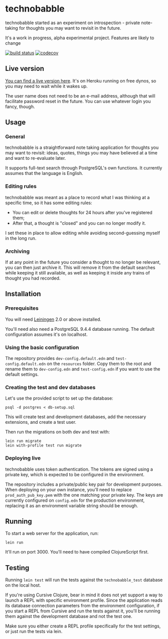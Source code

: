 # technobabble

technobabble started as an experiment on introspection - private note-taking for thoughts you may want to revisit in the future.

It's a work in progress, alpha experimental project. Features are likely to change

[![build status](https://gitlab.com/Numergent/technobabble/badges/master/build.svg)](https://gitlab.com/Numergent/technobabble/commits/master) [![codecov](https://codecov.io/gl/Numergent/technobabble/branch/master/graph/badge.svg)](https://codecov.io/gl/Numergent/technobabble)

## Live version 

[You can find a live version here](https://technobabbleapp.herokuapp.com/). It's on Heroku running on free dynos, so you may need to wait while it wakes up.

The user name does not need to be an e-mail address, although that will facilitate password reset in the future. You can use whatever login you fancy, though. 


## Usage

### General

technobabble is a straightforward note taking application for thoughts you may want to revisit: ideas, quotes, things you may have believed at a time and want to re-evaluate later.

It supports full-text search through PostgreSQL's own functions. It currently assumes that the language is English.

### Editing rules 

technobabble was meant as a place to record what I was thinking at a specific time, so it has some editing rules:

- You can edit or delete thoughts for 24 hours after you've registered them;
- After that, a thought is "closed" and you can no longer modify it.

I set these in place to allow editing while avoiding second-guessing myself in the long run.

### Archiving 

If at any point in the future you consider a thought to no longer be relevant, you can then just archive it. This will remove it from the default searches while keeping it still available, as well as keeping it inside any trains of thought you had recorded.

## Installation

### Prerequisites

You will need [Leiningen][1] 2.0 or above installed.

[1]: https://github.com/technomancy/leiningen

You'll need also need a PostgreSQL 9.4.4 database running. The default configuration assumes it's on localhost.

### Using the basic configuration

The repository provides `dev-config.default.edn` and `test-config.default.edn` on the `resources` folder. Copy them to the root and rename them to `dev-config.edn` and `test-config.edn` if you want to use the default settings.

### Creating the test and dev databases

Let's use the provided script to set up the database:

```shell
psql -d postgres < db-setup.sql
```

This will create test and development databases, add the necessary extensions, and create a test user.

Then run the migrations on both dev and test with:

```shell
lein run migrate
lein with-profile test run migrate
```

### Deploying live

technobabble uses token authentication. The tokens are signed using a private key, which is expected to be configured in the environment. 

The repository includes a private/public key pair for development purposes. When deploying on your own instance, you'll need to replace `prod_auth_pub_key.pem` with the one matching your private key. The keys are currently configured on `config.edn` for the production environment, replacing it as an environment variable string should be enough.

## Running

To start a web server for the application, run:

    lein run

It'll run on port 3000. You'll need to have compiled ClojureScript first.

## Testing

Running `lein test` will run the tests against the `technobabble_test` database on the local host.  

If you're using Cursive Clojure, bear in mind it does not yet support a way to launch a REPL with specific environment profile. Since the application reads its database connection parameters from the environment configuration, if you start a REPL from Cursive and run the tests against it, you'll be running them against the development database and not the test one.

Make sure you either create a REPL profile specifically for the test settings, or just run the tests via lein.
